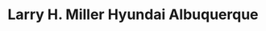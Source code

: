---
title: "Larry H. Miller Hyundai Albuquerque"
url: /albuquerque/larry-h-miller-hyundai-albuquerque/
shop: car
---